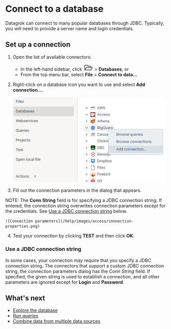 # Connect to a database

Datagrok can connect to many popular databases through JDBC.
Typically, you will need to provide a server name and login credentials.

## Set up a connection

1. Open the list of available connectors:
    * In the left-hand sidebar, click ![Open](/help/images/open-icon.png) > **Databases**, or
    * From the top menu bar, select **File** > **Connect to data...**

2. Right-click on a database icon you want to use and select **Add connection...**.

    ![Add connection](/help/images/access/data-connection-tree.png)

3. Fill out the connection parameters in the dialog that appears.

NOTE: The **Conn String** field is for specifying a JDBC connection string.
If entered, the connection string overwrites connection parameters except for the credentials.
See [Use a JDBC connection string](#use-a-jdbc-connection-string) below.

    ![Connection parameters](/help/images/access/connection-properties.png)

4. Test your connection by clicking **TEST** and then click **OK**.
    
    
### Use a JDBC connection string

In some cases, your connection may require that you specify a JDBC connection string.
The connectors that support a custom JDBC connection string, the connection parameters dialog has the *Conn String* field.
If specified, the given string is used to establish a connection, and all other parameters are ignored except for **Login** and **Password**.

## What's next

* [Explore the database]()
* [Run queries]()
* [Combine data from multiple data sources]()
